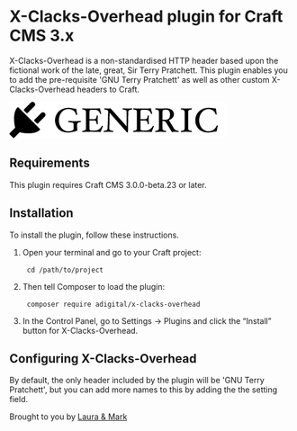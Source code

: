 # X-Clacks-Overhead plugin for Craft CMS 3.x

X-Clacks-Overhead is a non-standardised HTTP header based upon the fictional work of the late, great, Sir Terry Pratchett. This plugin enables you to add the pre-requisite 'GNU Terry Pratchett' as well as other custom X-Clacks-Overhead headers to Craft.

![Screenshot](resources/img/plugin-logo.png)

## Requirements

This plugin requires Craft CMS 3.0.0-beta.23 or later.

## Installation

To install the plugin, follow these instructions.

1. Open your terminal and go to your Craft project:

        cd /path/to/project

2. Then tell Composer to load the plugin:

        composer require adigital/x-clacks-overhead

3. In the Control Panel, go to Settings → Plugins and click the “Install” button for X-Clacks-Overhead.

## Configuring X-Clacks-Overhead

By default, the only header included by the plugin will be 'GNU Terry Pratchett', but you can add more names to this by adding the the setting field.

Brought to you by [Laura & Mark](https://adigital.agency/)
